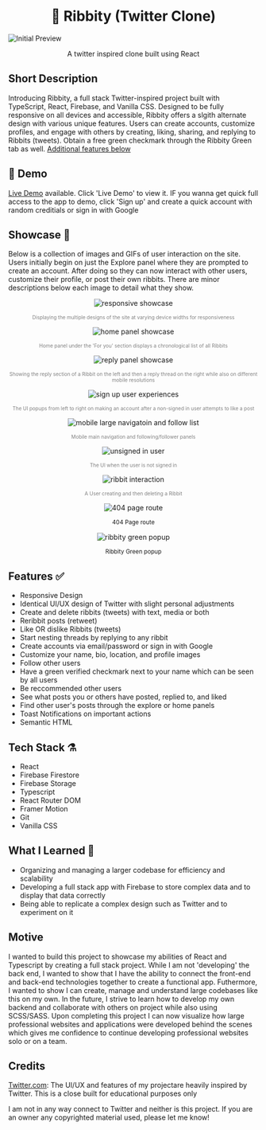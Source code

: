 <h1 align="center"> 🐸 Ribbity (Twitter Clone) </h1>
<img alt='Initial Preview' src='/src/media/FirstPreview.png'>

<p align='center'>A twitter inspired clone built using React</p>

## Short Description

Introducing Ribbity, a full stack Twitter-inspired project built with TypeScript, React, Firebase, and Vanilla CSS. Designed to be fully responsive on all devices and accessible, Ribbity offers a slgith alternate design with various unique features. Users can create accounts, customize profiles, and engage with others by creating, liking, sharing, and replying to Ribbits (tweets). Obtain a free green checkmark through the Ribbity Green tab as well. [Additional features below](https://github.com/tagtart1/ribbity/#features-)

## 🔴 Demo

[Live Demo](https://tweety-3dd86.web.app/) available. Click 'Live Demo' to view it. IF you wanna get quick full access to the app to demo, click 'Sign up' and create a quick account with random creditials or sign in with Google

## Showcase 🌟

Below is a collection of images and GIFs of user interaction on the site. Users initially begin on just the Explore panel where they are prompted to create an account. After doing so they can now interact with other users, customize their profile, or post their own ribbits. There are minor descriptions below each image to detail what they show.

<p align='center'><img alt='responsive showcase' src='/src/media/responsiveShowcase.gif'></p>
<p style="color:grey;font-size:10px;text-align:center;">Displaying the multiple designs of the site at varying device widths for responsiveness</p>
<p align='center'><img alt='home panel showcase' src='/src/media/markdownMedia/homeScreenshotFINAL.png'></p>
<p style="color:grey;font-size:10px;text-align:center;">Home panel under the 'For you' section displays a chronological list of all Ribbits</p>
<p align='center'><img alt='reply panel showcase' src='/src/media/markdownMedia/repliedExampleScreenshotFINAL.png'></p>
<p style="color:grey;font-size:10px;text-align:center;">Showing the reply section of a Ribbit on the left and then a reply thread on the right while also on different mobile resolutions</p>
<p align='center'><img alt='sign up user experiences' src='/src/media/markdownMedia/signupUX.png'></p>
<p style="color:grey;font-size:10px;text-align:center;">The UI popups from left to right on making an account after a non-signed in user attempts to like a post</p>
<p align='center'><img alt='mobile large navigatoin and follow list' src='/src/media/markdownMedia/MobileNavAndFollowFINALFINAL.png'></p>
<p style="color:grey;font-size:10px;text-align:center;" align='center'>Mobile main navigation and following/follower panels</p>
<p align='center'><img alt='unsigned in user' src='/src/media/markdownMedia/unsignUserFINAL.png'></p>
<p style="color:grey;font-size:10px;text-align:center;">The UI when the user is not signed in</p>
<p align='center'><img alt='ribbit interaction' src='/src/media/markdownMedia/ribbitInteractionEDITGIF.gif'></p>
<p style="color:grey;font-size:10px;text-align:center;">A User creating and then deleting a Ribbit</p>
<p align='center'><img alt='404 page route' src='/src/media/markdownMedia/invalidRouteFINAL.png'></p>
<p align='center'><sup align='center'>404 Page route</sup></p>
<p align='center'><img alt='ribbity green popup' src='/src/media/markdownMedia/ribbityGreenPopupFINAL.png'></p>
<p align='center'><sup align='center'>Ribbity Green popup</sup></p>

## Features ✅

- Responsive Design
- Identical UI/UX design of Twitter with slight personal adjustments
- Create and delete ribbits (tweets) with text, media or both
- Reribbit posts (retweet)
- Like OR dislike Ribbits (tweets)
- Start nesting threads by replying to any ribbit
- Create accounts via email/password or sign in with Google
- Customize your name, bio, location, and profile images
- Follow other users
- Have a green verified checkmark next to your name which can be seen by all users
- Be reccommended other users
- See what posts you or others have posted, replied to, and liked
- Find other user's posts through the explore or home panels
- Toast Notifications on important actions
- Semantic HTML

## Tech Stack ⚗️

- React
- Firebase Firestore
- Firebase Storage
- Typescript
- React Router DOM
- Framer Motion
- Git
- Vanilla CSS

## What I Learned 📖

- Organizing and managing a larger codebase for efficiency and scalability
- Developing a full stack app with Firebase to store complex data and to display that data correctly
- Being able to replicate a complex design such as Twitter and to experiment on it

## Motive

I wanted to build this project to showcase my abilities of React and Typescript by creating a full stack project. While I am not 'developing' the back end, I wanted to show that I have the ability to connect the front-end and back-end technologies together to create a functional app. Futhermore, I wanted to show I can create, manage and understand large codebases like this on my own. In the future, I strive to learn how to develop my own backend and collaborate with others on project while also using SCSS/SASS. Upon completing this project I can now visualize how large professional websites and applications were developed behind the scenes which gives me confidence to continue developing professional websites solo or on a team.

## Credits

[Twitter.com](https://twitter.com): The UI/UX and features of my projectare heavily inspired by Twitter. This is a close built for educational purposes only

I am not in any way connect to Twitter and neither is this project. If you are an owner any copyrighted material used, please let me know!
